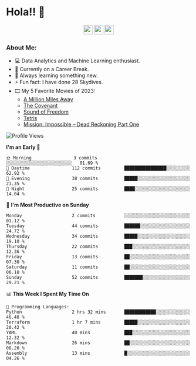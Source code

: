 # Hola!! 👋

<p align="center">
<a href="https://www.linkedin.com/in/salujaamandeep"><img src="https://img.shields.io/badge/linkedin-%230077B5.svg?&style=for-the-badge&logo=linkedin&logoColor=white" height=25></a>
<a href="https://www.twitter.com/salujaamandeep"><img src="https://img.shields.io/badge/twitter-%231DA1F2.svg?&style=for-the-badge&logo=twitter&logoColor=white" height=25></a>
<a href="https://medium.com/@saluja.amandeep"><img src="https://img.shields.io/badge/medium-%2312100E.svg?&style=for-the-badge&logo=medium&logoColor=white" height=25></a></p>

### About Me:

- 💻 Data Analytics and Machine Learning enthusiast.
- 🌱 Currently on a Career Break.
- 📖 Always learning something new.
- ⚡ Fun fact: I have done 28 Skydives.
- 🎞️ My 5 Favorite Movies of 2023:
  - [A Million Miles Away](https://www.imdb.com/title/tt21940010/)
  - [The Covenant](https://www.imdb.com/title/tt4873118/)
  - [Sound of Freedom](https://www.imdb.com/title/tt7599146/)
  - [Tetris](https://www.imdb.com/title/tt12758060/)
  - [Mission: Impossible – Dead Reckoning Part One](https://www.imdb.com/title/tt9603212/)

<!--START_SECTION:waka-->

![Profile Views](http://img.shields.io/badge/Profile%20Views-123-blue)

**I'm an Early 🐤**

```text
🌞 Morning                3 commits           ░░░░░░░░░░░░░░░░░░░░░░░░░   01.69 %
🌆 Daytime                112 commits         ████████████████░░░░░░░░░   62.92 %
🌃 Evening                38 commits          █████░░░░░░░░░░░░░░░░░░░░   21.35 %
🌙 Night                  25 commits          ████░░░░░░░░░░░░░░░░░░░░░   14.04 %
```

📅 **I'm Most Productive on Sunday**

```text
Monday                   2 commits           ░░░░░░░░░░░░░░░░░░░░░░░░░   01.12 %
Tuesday                  44 commits          ██████░░░░░░░░░░░░░░░░░░░   24.72 %
Wednesday                34 commits          █████░░░░░░░░░░░░░░░░░░░░   19.10 %
Thursday                 22 commits          ███░░░░░░░░░░░░░░░░░░░░░░   12.36 %
Friday                   13 commits          ██░░░░░░░░░░░░░░░░░░░░░░░   07.30 %
Saturday                 11 commits          ██░░░░░░░░░░░░░░░░░░░░░░░   06.18 %
Sunday                   52 commits          ███████░░░░░░░░░░░░░░░░░░   29.21 %
```

📊 **This Week I Spent My Time On**

```text
💬 Programming Languages:
Python                   2 hrs 32 mins       ████████████░░░░░░░░░░░░░   46.48 %
Terraform                1 hr 7 mins         █████░░░░░░░░░░░░░░░░░░░░   20.42 %
YAML                     40 mins             ███░░░░░░░░░░░░░░░░░░░░░░   12.32 %
Markdown                 26 mins             ██░░░░░░░░░░░░░░░░░░░░░░░   08.20 %
Assembly                 13 mins             █░░░░░░░░░░░░░░░░░░░░░░░░   04.26 %
```

<!--END_SECTION:waka-->
